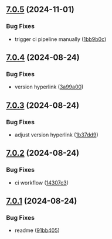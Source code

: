 ## [7.0.5](https://github.com/l4rm4nd/firezone/compare/v7.0.4...v7.0.5) (2024-11-01)


### Bug Fixes

* trigger ci pipeline manually ([1bb9b0c](https://github.com/l4rm4nd/firezone/commit/1bb9b0c1e3459fc313e9754312542d5cd5ae3f6a))

## [7.0.4](https://github.com/l4rm4nd/firezone/compare/v7.0.3...v7.0.4) (2024-08-24)


### Bug Fixes

* version hyperlink ([3a99a00](https://github.com/l4rm4nd/firezone/commit/3a99a00a62ad550048bc4dc79e1177781e55f413))

## [7.0.3](https://github.com/l4rm4nd/firezone/compare/v7.0.2...v7.0.3) (2024-08-24)


### Bug Fixes

* adjust version hyperlink ([1b37dd9](https://github.com/l4rm4nd/firezone/commit/1b37dd94cf863e747069ff3fd766c4f72d74533c))

## [7.0.2](https://github.com/l4rm4nd/firezone/compare/v7.0.1...v7.0.2) (2024-08-24)


### Bug Fixes

* ci workflow ([14307c3](https://github.com/l4rm4nd/firezone/commit/14307c3e9eeb0a044bae460491d9290e5ec7001f))

## [7.0.1](https://github.com/l4rm4nd/firezone/compare/v0.1.1...v7.0.1) (2024-08-24)


### Bug Fixes

* readme ([91bb405](https://github.com/l4rm4nd/firezone/commit/91bb405c13861ceafe156277b71fababa6d48030))

